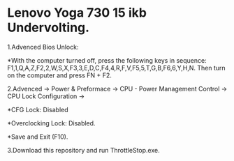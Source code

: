 # Lenovo Yoga 730 15 ikb Undervolting.

1.Advenced Bios Unlock:

*With the computer turned off, press the following keys in sequence: F1,1,Q,A,Z,F2,2,W,S,X,F3,3,E,D,C,F4,4,R,F,V,F5,5,T,G,B,F6,6,Y,H,N.
Then turn on the computer and press FN + F2.

2.Advenced -> Power & Preformace -> CPU - Power Management Control -> CPU Lock Configuration ->

*CFG Lock: Disabled

*Overclocking Lock: Disabled.

*Save and Exit (F10).

3.Download this repository and run ThrottleStop.exe.
